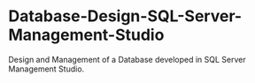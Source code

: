 # Database-Design-SQL-Server-Management-Studio
Design and Management of a Database developed in SQL Server Management Studio. 
